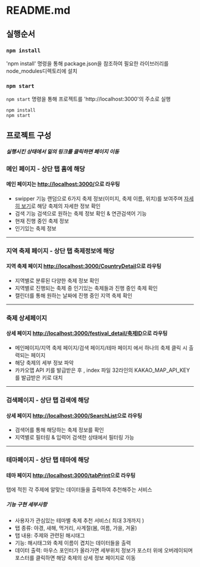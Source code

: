 # README.md

## 실행순서

### `npm install`

'npm install' 명령을 통해 package.json을 참조하여 필요한 라이브러리를 node_modules디렉토리에 설치

### `npm start`

`npm start` 명령을 통해 프로젝트를 'http://localhost:3000'의 주소로 실행

    npm install
    npm start

    
## 프로젝트 구성
##### 실행시킨 상태에서 밑의 링크를 클릭하면 페이지 이동

### 메인 페이지 - 상단 탭 홈에 해당

#### 메인 페이지는 <http://localhost:3000/>으로 라우팅
- swipper 기능
  랜덤으로 6가지 축제 정보(이미지, 축제 이름, 위치)를 보여주며 <U>자세히 보기</U>로 해당 축제의 자세한 정보 확인
- 검색 기능
  검색으로 원하는 축제 정보 확인 & 연관검색어 기능
- 현재 진행 중인 축제 정보
- 인기있는 축제 정보
--- 



### 지역 축제 페이지 - 상단 탭 축제정보에 해당

#### 지역 축제 페이지 <http://localhost:3000/CountryDetail>으로 라우팅
- 지역별로 분류된 다양한 축제 정보 확인
- 지역별로 진행되는 축제 중 인기있는 축제들과 진행 중인 축제 확인
- 캘린더를 통해 원하는 날짜에 진행 중인 지역 축제 확인
---



### 축제 상세페이지

#### 상세 페이지 <http://localhost:3000/festival_detail/축제ID>으로 라우팅
- 메인페이지/지역 축제 페이지/검색 페이지/테마 페이지 에서 하나의 축제 클릭 시 출력되는 페이지
- 해당 축제의 세부 정보 파악
- 카카오맵 API 키를 발급받은 후 , index 파일 32라인의 KAKAO_MAP_API_KEY를 발급받은 키로 대치
---



### 검색페이지 - 상단 탭 검색에 해당

#### 상세 페이지 <http://localhost:3000/SearchList>으로 라우팅
- 검색어를 통해 해당하는 축제 정보를 확인
- 지역별로 필터링 & 입력어 검색한 상태에서 필터링 가능
---



### 테마페이지 - 상단 탭 테마에 해당

#### 테마 페이지 <http://localhost:3000/tabPrint>으로 라우팅
탭에 적힌 각 주제에 알맞는 데이터들을 출력하여 추천해주는 서비스
 
##### 기능 구현 세부사항
- 사용자가 관심있는 테마별 축제 추천 서비스( 최대 3개까지 )
- 탭 종류: 야경, 새해, 먹거리, 사계절(봄, 여름, 가을, 겨울)
- 탭 내용: 주제와 관련된 해시태그
- 기능: 해시태그와 축제 이름이 겹치는 데이터들을 출력 
- 데이터 출력: 마우스 포인터가 올라가면 세부위치 정보가 포스터 위에 오버레이되며 포스터를 클릭하면 해당 축제의 상세 정보 페이지로 이동

